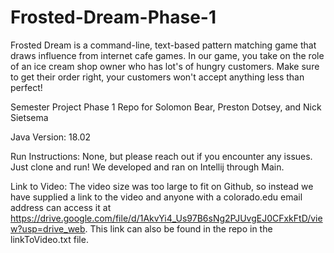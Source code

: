 # Frosted-Dream-Phase-1  
  
Frosted Dream is a command-line, text-based pattern matching game that draws influence from internet cafe games. In our game, you take on the role of an ice cream shop owner who has lot's of hungry customers. Make sure to get their order right, your customers won't accept anything less than perfect!  

Semester Project Phase 1 Repo for Solomon Bear, Preston Dotsey, and Nick Sietsema  
  
Java Version: 18.02  
  
Run Instructions: None, but please reach out if you encounter any issues. Just clone and run! We developed and ran on Intellij through Main.  
  
Link to Video: The video size was too large to fit on Github, so instead we have supplied a link to the video and anyone with a colorado.edu email address can access it at https://drive.google.com/file/d/1AkvYi4_Us97B6sNg2PJUvgEJ0CFxkFtD/view?usp=drive_web. This link can also be found in the repo in the linkToVideo.txt file.
